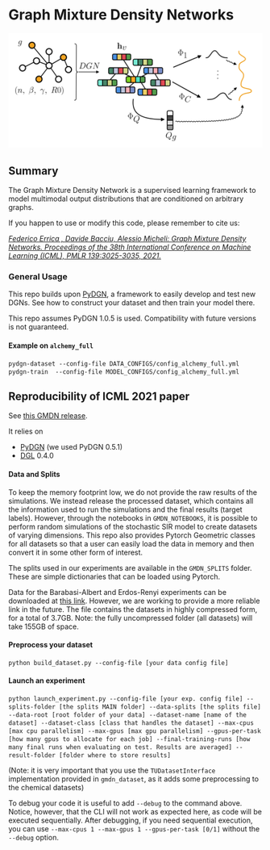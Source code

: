 # Graph Mixture Density Networks
![](https://github.com/diningphil/graph-mixture-density-networks/raw/main/images/gmdn.png)

## Summary
The Graph Mixture Density Network is a supervised learning framework to model multimodal output distributions that are conditioned on arbitrary graphs.

If you happen to use or modify this code, please remember to cite us:

[*Federico Errica , Davide Bacciu, Alessio Micheli: Graph Mixture Density Networks. Proceedings of the 38th International Conference on Machine Learning (ICML), PMLR 139:3025-3035, 2021.*](https://arxiv.org/abs/2012.03085)

### General Usage

This repo builds upon [PyDGN](https://github.com/diningphil/PyDGN), a framework to easily develop and test new DGNs.
See how to construct your dataset and then train your model there.

This repo assumes PyDGN 1.0.5 is used. Compatibility with future versions is not guaranteed.

#### Example on `alchemy_full`

    pydgn-dataset --config-file DATA_CONFIGS/config_alchemy_full.yml
    pydgn-train  --config-file MODEL_CONFIGS/config_alchemy_full.yml 

## Reproducibility of ICML 2021 paper

See [this GMDN release](https://github.com/diningphil/graph-mixture-density-networks/releases/tag/v1-ICML).

It relies on
- [PyDGN](https://github.com/diningphil/PyDGN)  (we used PyDGN 0.5.1)
- [DGL](https://www.dgl.ai) 0.4.0

#### Data and Splits
To keep the memory footprint low, we do not provide the raw results of the simulations. We instead release the processed dataset, which contains all the information used to run the simulations and the final results (target labels). However, through the notebooks in `GMDN_NOTEBOOKS`, it is possible to perform random simulations of the stochastic SIR model to create datasets of varying dimensions. This repo also provides Pytorch Geometric classes for all datasets
so that a user can easily load the data in memory and then convert it in some other form of interest.

The splits used in our experiments are available in the `GMDN_SPLITS` folder. These are simple dictionaries that can be loaded using Pytorch.

Data for the Barabasi-Albert and Erdos-Renyi experiments can be downloaded at [this link](https://www.dropbox.com/sh/cv6blu0w3pqevxq/AAAJFC2wpLuDVfe75qAoD7hga?dl=0). However, we are working to provide a more reliable link in the future.
The file contains the datasets in highly compressed form, for a total of 3.7GB. Note: the fully uncompressed folder (all datasets) will take 155GB of space.


#### Preprocess your dataset

    python build_dataset.py --config-file [your data config file]

#### Launch an experiment

    python launch_experiment.py --config-file [your exp. config file] --splits-folder [the splits MAIN folder] --data-splits [the splits file] --data-root [root folder of your data] --dataset-name [name of the dataset] --dataset-class [class that handles the dataset] --max-cpus [max cpu parallelism] --max-gpus [max gpu parallelism] --gpus-per-task [how many gpus to allocate for each job] --final-training-runs [how many final runs when evaluating on test. Results are averaged] --result-folder [folder where to store results]

(Note: it is very important that you use the `TUDatasetInterface` implementation provided in `gmdn_dataset`, as it adds some preprocessing to the chemical datasets)

To debug your code it is useful to add `--debug` to the command above. Notice, however, that the CLI will not work as expected here, as code will be executed sequentially. After debugging, if you need sequential execution, you can use `--max-cpus 1 --max-gpus 1 --gpus-per-task [0/1]` without the `--debug` option.
